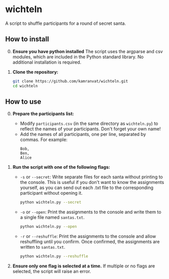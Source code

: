 # wichteln
 A script to shuffle participants for a round of secret santa.

## How to install

0. **Ensure you have python installed**
   The script uses the argparse and csv modules, which are included in the Python standard library. No additional installation is required.

1. **Clone the repository:**
   ```sh
   git clone https://github.com/kamranvat/wichteln.git
   cd wichteln


## How to use

0. **Prepare the participants list:**
   - Modify `participants.csv` (in the same directory as `wichteln.py`) to reflect the names of your participants. Don't forget your own name! 
   - Add the names of all participants, one per line, separated by commas. For example:
     ```
     Bob,
     Ben,
     Alice
     ```

1. **Run the script with one of the following flags:**
   - `-s` or `--secret`: Write separate files for each santa without printing to the console. This is useful if you don't want to know the assignments yourself, as you can send out each .txt file to the corresponding participant without opening it.
     ```sh
     python wichteln.py --secret
     ```
   - `-o` or `--open`: Print the assignments to the console and write them to a single file named `santas.txt`.
     ```sh
     python wichteln.py --open
     ```
   - `-r` or `--reshuffle`: Print the assignments to the console and allow reshuffling until you confirm. Once confirmed, the assignments are written to `santas.txt`.
     ```sh
     python wichteln.py --reshuffle
     ```

2. **Ensure only one flag is selected at a time.** If multiple or no flags are selected, the script will raise an error.
